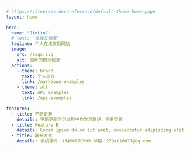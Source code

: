 ```yaml
---
# https://vitepress.dev/reference/default-theme-home-page
layout: home

hero:
  name: "JinLinC"
  # text: "在线文档库"
  tagline: 个人在线文档网站
  image:
    src: /logo.svg
    alt: 图片的提示信息
  actions:
    - theme: brand
      text: 个人简介
      link: /markdown-examples
    - theme: alt
      text: API Examples
      link: /api-examples

features:
  - title: 不断更新
    details: 不断更新学习过程中的学习笔记，不断完善！
  - title: Feature B
    details: Lorem ipsum dolor sit amet, consectetur adipiscing elit
  - title: 联系方式
    details: 手机号码：13456670599 邮箱：2794810071@qq.com
---
```


